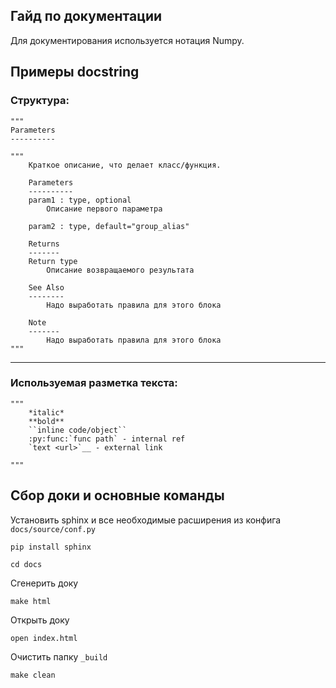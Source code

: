 Гайд по документации
----

Для документирования используется нотация Numpy.

## Примеры docstring
### Cтруктура:

```
"""
Parameters
----------

"""
    Краткое описание, что делает класс/функция.

    Parameters
    ----------
    param1 : type, optional
        Описание первого параметра

    param2 : type, default="group_alias"

    Returns
    -------
    Return type
        Описание возвращаемого результата

    See Also
    --------
        Надо выработать правила для этого блока

    Note
    -------
        Надо выработать правила для этого блока
"""
```
---
### Используемая разметка текста:
```
"""
    *italic*
    **bold**
    ``inline code/object``
    :py:func:`func path` - internal ref
    `text <url>`__ - external link

"""
```

## Сбор доки и основные команды
Установить sphinx и все необходимые расширения из конфига `docs/source/conf.py`

```commandline
pip install sphinx
```

```commandline
cd docs
```
Cгенерить доку

```commandline
make html
```

Открыть доку

```commandline
open index.html
```

Очистить папку `_build`
```commandline
make clean
```

